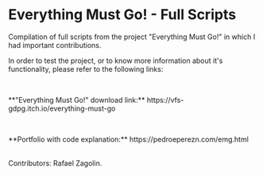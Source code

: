 # Everything Must Go! - Full Scripts 

Compilation of full scripts from the project "Everything Must Go!" in which I had important contributions. 

In order to test the project, or to know more information about it's functionality, please refer to the following links:

<br>
<p>**"Everything Must Go!" download link:**
https://vfs-gdpg.itch.io/everything-must-go</p>


<br>
<p>
**Portfolio with code explanation:**
https://pedroeperezn.com/emg.html
</p>

<br>
Contributors: Rafael Zagolin.
